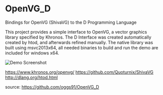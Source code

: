# OpenVG_D
Bindings for OpenVG (ShivaVG) to the D Programming Language

This project provides a simple interface to OpenVG, a vector graphics library specified by Khronos. The D Interface was created automatically created by htod, and afterwards refined manually. The native library was built using msvc2013x64, all needed binaries to build and run the demo are included for windows x64. 

![Demo Screenshot](oggs91.github.com/OpenVG_D/screenshot.png)

https://www.khronos.org/openvg/
https://github.com/Quoturnix/ShivaVG
http://dlang.org/htod.html

source: https://github.com/oggs91/OpenVG_D